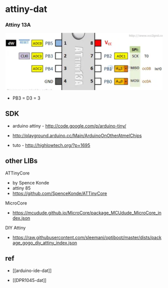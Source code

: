 
# attiny-dat 



### Attiny 13A 

![](2023-12-13-16-08-55.png)

- PB3 = D3 = 3


## SDK

- arduino attiny - http://code.google.com/p/arduino-tiny/

- http://playground.arduino.cc/Main/ArduinoOnOtherAtmelChips

- tuto - http://highlowtech.org/?p=1695


## other LIBs 

ATTinyCore
- by Spence Konde
- attiny 85
- https://github.com/SpenceKonde/ATTinyCore

MicroCore
- https://mcudude.github.io/MicroCore/package_MCUdude_MicroCore_index.json

DIY Attiny 
- https://raw.githubusercontent.com/sleemanj/optiboot/master/dists/package_gogo_diy_attiny_index.json



## ref

- [[arduino-ide-dat]]

- [[DPR1045-dat]]